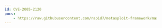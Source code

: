 ```yaml
---
id: CVE-2005-2120
pocs:
    - https://raw.githubusercontent.com/rapid7/metasploit-framework/master/modules/auxiliary/dos/windows/smb/ms05_047_pnp.rb
---
```

